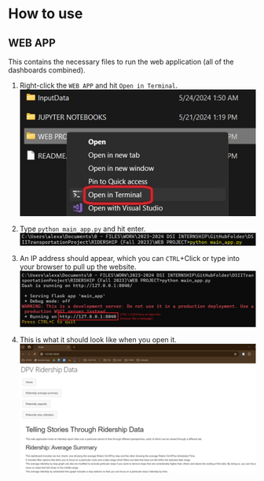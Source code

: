 # How to use
## WEB APP
This contains the necessary files to run the web application (all of the dashboards combined).
1. Right-click the `WEB APP` and hit `Open in Terminal`.\
![How to open in in terminal](../VIDEO%20TUTORIALS/_img/RidershipREADME_1.jpg)

2. Type `python main_app.py` and hit enter.\
![How to run python program.](../VIDEO%20TUTORIALS/_img/RidershipREADME_2.png)

3. An IP address should appear, which you can `CTRL`+Click or type into your browser to pull up the website.\
![How to open web app.](../VIDEO%20TUTORIALS/_img/RidershipREADME_3.jpg)

4. This is what it should look like when you open it.\
![What the web app home page looks like.](../VIDEO%20TUTORIALS/_img/RidershipREADME_4.jpg)